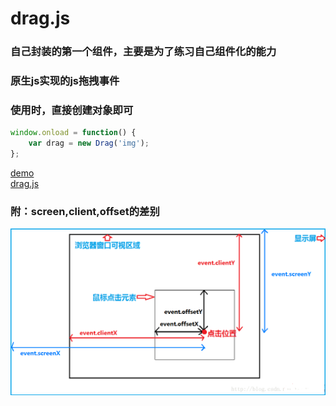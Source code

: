 # drag.js
### 自己封装的第一个组件，主要是为了练习自己组件化的能力
### 原生js实现的js拖拽事件
### 使用时，直接创建对象即可
```javascript
window.onload = function() {
    var drag = new Drag('img');
};
```
[demo](demo.html)<br>
[drag.js](drag.js)
### 附：screen,client,offset的差别
![image](pic.png)
